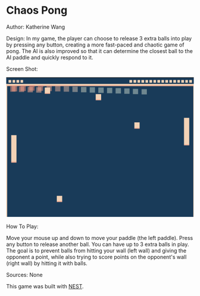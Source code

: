 # Chaos Pong

Author: Katherine Wang

Design: In my game, the player can choose to release 3 extra balls into play by pressing any button, creating a more fast-paced and chaotic game of pong. The AI is also improved so that it can determine the closest ball to the AI paddle and quickly respond to it.

Screen Shot:

![Screen Shot](screenshot.png)

How To Play:

Move your mouse up and down to move your paddle (the left paddle). Press any button to release another ball. You can have up to 3 extra balls in play. The goal is to prevent balls from hitting your wall (left wall) and giving the opponent a point, while also trying to score points on the opponent's wall (right wall) by hitting it with balls.

Sources: None

This game was built with [NEST](NEST.md).
